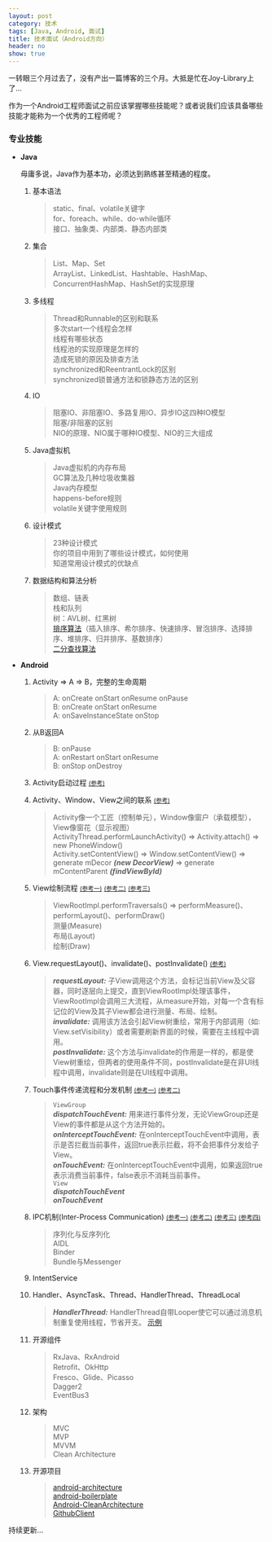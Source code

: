 ```yaml
---
layout: post
category: 技术
tags: [Java, Android, 面试]
title: 技术面试（Android方向）
header: no
show: true
---
```


一转眼三个月过去了，没有产出一篇博客的三个月。大抵是忙在Joy-Library上了...

作为一个Android工程师面试之前应该掌握哪些技能呢？或者说我们应该具备哪些技能才能称为一个优秀的工程师呢？

### 专业技能

- **Java**

	毋庸多说，Java作为基本功，必须达到熟练甚至精通的程度。

	1. 基本语法

		> static、final、volatile关键字  
		> for、foreach、while、do-while循环  
		> 接口、抽象类、内部类、静态内部类  
		>

	2. 集合

		> List、Map、Set  
		> ArrayList、LinkedList、Hashtable、HashMap、ConcurrentHashMap、HashSet的实现原理  
		>

	3. 多线程

		> Thread和Runnable的区别和联系  
		> 多次start一个线程会怎样  
		> 线程有哪些状态  
		> 线程池的实现原理是怎样的  
		> 造成死锁的原因及排查方法  
		> synchronized和ReentrantLock的区别  
		> synchronized锁普通方法和锁静态方法的区别

	4. IO

		> 阻塞IO、非阻塞IO、多路复用IO、异步IO这四种IO模型  
		> 阻塞/非阻塞的区别  
		> NIO的原理、NIO属于哪种IO模型、NIO的三大组成

	5. Java虚拟机

		> Java虚拟机的内存布局  
		> GC算法及几种垃圾收集器  
		> Java内存模型  
		> happens-before规则  
		> volatile关键字使用规则

	6. 设计模式

		> 23种设计模式  
		> 你的项目中用到了哪些设计模式，如何使用  
		> 知道常用设计模式的优缺点

	7. 数据结构和算法分析

		> 数组、链表  
		> 栈和队列  
		> 树：AVL树、红黑树  
		> [排序算法](http://blog.csdn.net/qy1387/article/details/7752973)（插入排序、希尔排序、快速排序、冒泡排序、选择排序、堆排序、归并排序、基数排序）  
		> [二分查找算法](./BinarySearch-Sample)

- **Android**

	1. Activity => A => B，完整的生命周期

		> A: onCreate onStart onResume onPause  
		> B: onCreate onStart onResume  
		> A: onSaveInstanceState onStop

	2. 从B返回A

		> B: onPause  
		> A: onRestart onStart onResume  
		> B: onStop onDestroy

	3. Activity启动过程  <small>[(参考)](http://www.jianshu.com/p/6037f6fda285)</small>
	4. Activity、Window、View之间的联系  <small>[(参考)](http://www.jianshu.com/p/687010ccad66)</small>

		> Activity像一个工匠（控制单元），Window像窗户（承载模型），View像窗花（显示视图）  
		> ActivityThread.performLaunchActivity() => Activity.attach() => new PhoneWindow()  
		> Activity.setContentView() => Window.setContentView() => generate mDecor ***(new DecorView)*** => generate mContentParent ***(findViewById)***

	5. View绘制流程  <small>[(参考一)](http://www.jianshu.com/p/3299c3de0b7d)</small>  <small>[(参考二)](http://www.jianshu.com/p/836bfdc36407)</small>  <small>[(参考三)](http://www.jianshu.com/p/3e064c045f0f)</small>

		> ViewRootImpl.performTraversals() => performMeasure()、performLayout()、performDraw()  
		> 测量(Measure)  
		> 布局(Layout)  
		> 绘制(Draw)

	6. View.requestLayout()、invalidate()、postInvalidate()  <small>[(参考)](http://www.jianshu.com/p/effe9b4333de)</small>

		> ***requestLayout:*** 子View调用这个方法，会标记当前View及父容器，同时逐层向上提交，直到ViewRootImpl处理该事件，ViewRootImpl会调用三大流程，从measure开始，对每一个含有标记位的View及其子View都会进行测量、布局、绘制。  
		> ***invalidate:*** 调用该方法会引起View树重绘，常用于内部调用（如: View.setVisibility）或者需要刷新界面的时候，需要在主线程中调用。  
		> ***postInvalidate:*** 这个方法与invalidate的作用是一样的，都是使View树重绘，但两者的使用条件不同，postInvalidate是在非UI线程中调用，invalidate则是在UI线程中调用。

	7. Touch事件传递流程和分发机制  <small>[(参考一)](http://www.jianshu.com/p/8236278676fe)</small>  <small>[(参考二)](http://www.jianshu.com/p/1378b334ee85)</small>

		> `ViewGroup`  
		> ***dispatchTouchEvent:*** 用来进行事件分发，无论ViewGroup还是View的事件都是从这个方法开始的。  
		> ***onInterceptTouchEvent:*** 在onInterceptTouchEvent中调用，表示是否拦截当前事件，返回true表示拦截，将不会把事件分发给子View。  
		> ***onTouchEvent:*** 在onInterceptTouchEvent中调用，如果返回true表示消费当前事件，false表示不消耗当前事件。  
		> `View`  
		> ***dispatchTouchEvent***  
		> ***onTouchEvent***

	8. IPC机制(Inter-Process Communication)  <small>[(参考一)](http://www.jianshu.com/p/3f6932db9963)</small>  <small>[(参考二)](http://www.jianshu.com/p/b9b15252b3d6)</small>  <small>[(参考三)](http://www.jianshu.com/p/b96713fc4e5e)</small>  <small>[(参考四)](http://www.jianshu.com/p/6e23037d6d20)</small>

		> 序列化与反序列化  
		> AIDL  
		> Binder  
		> Bundle与Messenger

	9. IntentService
	10. Handler、AsyncTask、Thread、HandlerThread、ThreadLocal

		> ***HandlerThread:*** HandlerThread自带Looper使它可以通过消息机制重复使用线程，节省开支。  [示例](./HandlerThread-Sample)

	11. 开源组件

		> RxJava、RxAndroid  
		> Retrofit、OkHttp  
		> Fresco、Glide、Picasso  
		> Dagger2  
		> EventBus3  

	12. 架构

		> MVC  
		> MVP  
		> MVVM  
		> Clean Architecture

	13. 开源项目

		> [android-architecture](https://github.com/googlesamples/android-architecture)  
		> [android-boilerplate](https://github.com/hitherejoe/Android-Boilerplate)  
		> [Android-CleanArchitecture](https://github.com/android10/Android-CleanArchitecture)  
		> [GithubClient](https://github.com/frogermcs/GithubClient)

持续更新...
